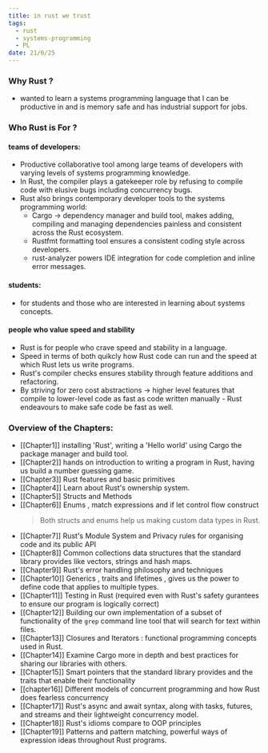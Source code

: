 ```yaml
---
title: in rust we trust
tags:
  - rust
  - systems-programming
  - PL
date: 21/6/25
---
```

### Why Rust ?
- wanted to learn a systems programming language that I can be productive in and is memory safe and has industrial support for jobs.

### Who Rust is For ?
#### teams of developers:
- Productive collaborative tool among large teams of developers with varying levels of systems programming knowledge.
- In Rust, the compiler plays a gatekeeper role by refusing to compile code with elusive bugs including concurrency bugs.
- Rust also brings contemporary developer tools to the systems programming world:
	- Cargo -> dependency manager and build tool, makes adding, compiling and managing dependencies painless and consistent across the Rust ecosystem.
	- Rustfmt formatting tool ensures a consistent coding style across developers.
	- rust-analyzer powers IDE integration for code completion and inline error messages.
#### students:
- for students and those who are interested in learning about systems concepts.

#### people who value speed and stability
- Rust is for people who crave speed and stability in a language. 
- Speed in terms of both quikcly how Rust code can run and the speed at which Rust lets us write programs.
- Rust's compiler checks ensures stability through feature additions and refactoring.
- By striving for zero cost abstractions -> higher level features that compile to lower-level code as fast as code written manually - Rust endeavours to make safe code be fast as well.

### Overview of the Chapters:
- [[Chapter1]] installing 'Rust', writing a 'Hello world' using Cargo the package manager and build tool.
- [[Chapter2]] hands on introduction to writing a program in Rust, having us build a number guessing game.
- [[Chapter3]] Rust features and basic primitives 
- [[Chapter4]] Learn about Rust's ownership system.
- [[Chapter5]] Structs and Methods 
- [[Chapter6]] Enums , match expressions and if let control flow construct 
	> Both structs and enums help us making custom data types in Rust.
- [[Chapter7]] Rust's Module System and Privacy rules for organising code and its public API 
- [[Chapter8]] Common collections data structures that the standard library provides like vectors, strings and hash maps.
- [[Chapter9]] Rust's error handling philosophy and techniques 
- [[Chapter10]] Generics , traits and lifetimes , gives us the power to define code that applies to multiple types.
- [[Chapter11]] Testing in Rust (required even with Rust's safety gurantees to ensure our program is logically correct)
- [[Chapter12]] Building our own implementation of a subset of functionality of the `grep` command line tool that will search for text within files.
- [[Chapter13]] Closures and Iterators : functional programming concepts used in Rust.
- [[Chapter14]] Examine Cargo more in depth and best practices for sharing our libraries with others.
- [[Chapter15]] Smart pointers that the standard library provides and the traits that enable their functionality
- [[chapter16]] Different models of concurrent programming and how Rust does fearless concurrency
- [[Chapter17]] Rust's async and await syntax, along with tasks, futures, and streams and their lightweight concurrency model.
- [[Chapter18]] Rust's idioms compare to OOP principles 
- [[Chapter19]] Patterns and pattern matching, powerful ways of expression ideas throughout Rust programs.
